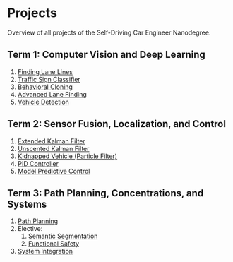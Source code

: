 # Projects

Overview of all projects of the Self-Driving Car Engineer Nanodegree.

## Term 1: Computer Vision and Deep Learning

1. [Finding Lane Lines](term1/1_finding_lane_lines)
2. [Traffic Sign Classifier](term1/2_traffic_sign_classifier)
3. [Behavioral Cloning](term1/3_behavioral_cloning)
4. [Advanced Lane Finding](term1/4_advanced_lane_finding)
5. [Vehicle Detection](term1/5_vehicle_detection)

## Term 2: Sensor Fusion, Localization, and Control

1. [Extended Kalman Filter](term2/1_extended_kalman_filter)
2. [Unscented Kalman Filter](term2/2_unscented_kalman_filter)
3. [Kidnapped Vehicle (Particle Filter)](term2/3_kidnapped_vehicle)
4. [PID Controller](term2/4_pid_controller)
5. [Model Predictive Control](term2/5_model_predictive_control)

## Term 3: Path Planning, Concentrations, and Systems

1. [Path Planning](term3/1_path_planning)
2. Elective:
    1. [Semantic Segmentation](term3/2.1_semantic_segmentation)
    2. [Functional Safety](term3/2.2_functional_safety)
3. [System Integration](term3/3_system_integration)
